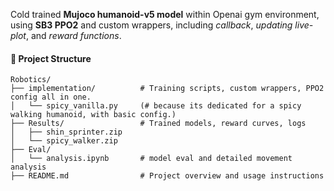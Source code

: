Cold trained **Mujoco humanoid-v5 model** within Openai gym environment, using **SB3 PPO2** and custom wrappers, including *callback*, *updating live-plot*, and *reward functions*.

#### 📁 Project Structure
```
Robotics/
├── implementation/          # Training scripts, custom wrappers, PPO2 config all in one.
│   └── spicy_vanilla.py     (# because its dedicated for a spicy walking humanoid, with basic config.)
├── Results/                 # Trained models, reward curves, logs
│   ├── shin_sprinter.zip
│   └── spicy_walker.zip    
├── Eval/
│   └── analysis.ipynb       # model eval and detailed movement analysis
├── README.md                # Project overview and usage instructions
```
